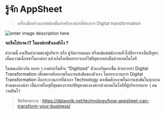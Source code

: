 รู้จัก AppSheet 
===
>  เครื่องมือสร้างแอปพลิเคชั่นสำหรับองค์กรที่ต้องการ Digital transformation

![enter image description here](https://itcraftapps.com/wp-content/uploads/2020/07/login-appsheet-1024x522.jpg)

 **จะเริ่มโปรเจค IT ในองค์กรตัวเองยังไง ?**

คำถามนี้ คงเป็นคำถามของผู้บริหาร หรือ ผู้จัดการแผนก หรือแม้แต่พนักงานทั่วไปที่อาจจะเห็นปัญหา เห็นความเฉื่อยชาในองค์กร แล้วเกิดไอเดียอยากจะแก้ไขปัญหาเหล่านั้นด้วยเทคโนโลยี

ในขณะเดียวกัน หลาย ๆ องค์กรเริ่มที่จะ “Digitized” ตัวเองกันมากขึ้น ด้วยการทำ Digital Transformation เพื่อขยายศักยภาพในการแข่งขันของตัวเอง โดยกระบวนการ Digital Transformation คือกระบวนการที่นำเอา Technology มาเพิ่มศักยภาพในการแข่งขันในทุกภาคส่วนขององค์กร เป็นภาพใหญ่ที่สุดของการแก้ปัญหาขององค์กรด้วยเทคโนโลยีที่ผู้บริหารหลาย ๆ คนวาดฝันไว้




> Reference : https://datayolk.net/technology/how-appsheet-can-transform-your-business/
<!--stackedit_data:
eyJoaXN0b3J5IjpbLTE1OTA3MTAxOF19
-->